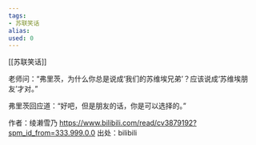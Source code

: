 ```yaml
---
tags: 
- 苏联笑话 
alias:
used: 0
---
```

[[苏联笑话]]

老师问：“弗里茨，为什么你总是说成‘我们的苏维埃兄弟’？应该说成‘苏维埃朋友’才对。”

弗里茨回应道：“好吧，但是朋友的话，你是可以选择的。”

 作者：绫濑雪乃 https://www.bilibili.com/read/cv3879192?spm_id_from=333.999.0.0 出处：bilibili

